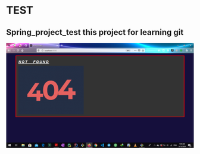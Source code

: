 # TEST
Spring_project_test 
this project for learning git 
--------------------------------
![](src/main/resources/static/images/Screenshot.png)
